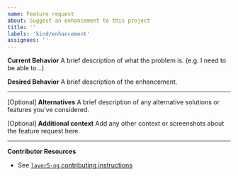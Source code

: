 ```yaml
---
name: Feature request
about: Suggest an enhancement to this project
title: ''
labels: 'kind/enhancement'
assignees: ''
---
```

**Current Behavior**
A brief description of what the problem is. (e.g. I need to be able to...)

**Desired Behavior**
A brief description of the enhancement.

---
[Optional] **Alternatives**
A brief description of any alternative solutions or features you've considered.

[Optional] **Additional context**
Add any other context or screenshots about the feature request here.

---
**Contributor Resources**
- See [`layer5-ng` contributing instructions](https://github.com/layer5io/layer5/blob/layer5-ng/CONTRIBUTING.md)